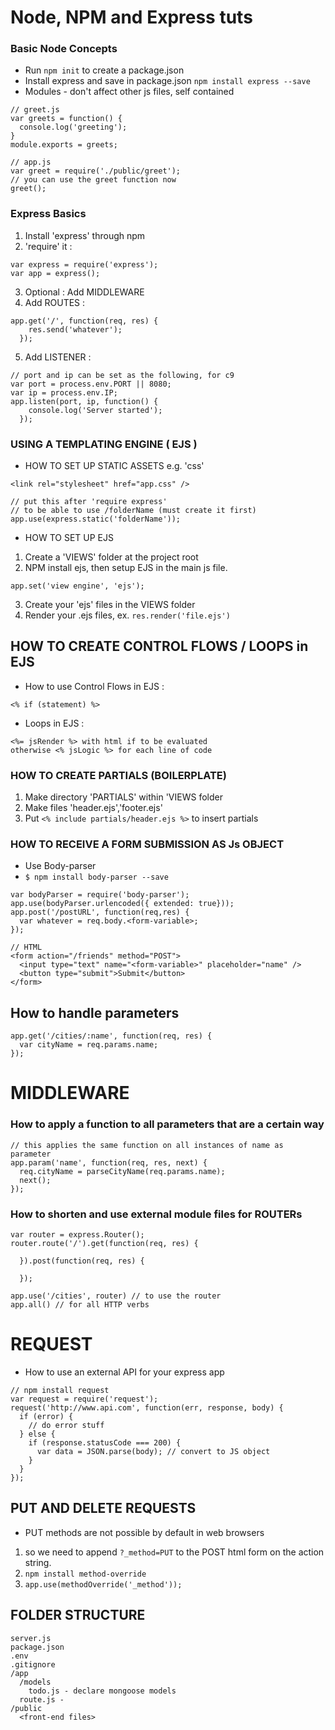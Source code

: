 # Node, NPM and Express tuts

### Basic Node Concepts
* Run `npm init` to create a package.json
* Install express and save in package.json
`npm install express --save`
* Modules - don't affect other js files, self contained
```
// greet.js
var greets = function() {
  console.log('greeting');
}
module.exports = greets;

// app.js
var greet = require('./public/greet');
// you can use the greet function now
greet();
```

### Express Basics
1. Install 'express' through npm
2. 'require' it :
```
var express = require('express');
var app = express();
```
3. Optional : Add MIDDLEWARE
4. Add ROUTES :
```
app.get('/', function(req, res) {
    res.send('whatever');
  });
```
5. Add LISTENER :
```
// port and ip can be set as the following, for c9
var port = process.env.PORT || 8080;
var ip = process.env.IP;
app.listen(port, ip, function() {
    console.log('Server started');
  });
```

### USING A TEMPLATING ENGINE ( EJS )
* HOW TO SET UP STATIC ASSETS e.g. 'css'
```
<link rel="stylesheet" href="app.css" />

// put this after 'require express'
// to be able to use /folderName (must create it first)
app.use(express.static('folderName'));
```

* HOW TO SET UP EJS
1. Create a 'VIEWS' folder at the project root
2. NPM install ejs, then setup EJS in the main js file.
```
app.set('view engine', 'ejs');
```
3. Create your 'ejs' files in the VIEWS folder
4. Render your .ejs files, ex. `res.render('file.ejs')`

## HOW TO CREATE CONTROL FLOWS / LOOPS in EJS
* How to use Control Flows in EJS :
```
<% if (statement) %>
```
* Loops in EJS :
```
<%= jsRender %> with html if to be evaluated
otherwise <% jsLogic %> for each line of code
```

### HOW TO CREATE PARTIALS (BOILERPLATE)
1. Make directory 'PARTIALS' within 'VIEWS folder
2. Make files 'header.ejs','footer.ejs'
3. Put `<% include partials/header.ejs %>` to insert partials

### HOW TO RECEIVE A FORM SUBMISSION AS Js OBJECT
* Use Body-parser
* `$ npm install body-parser --save`
```
var bodyParser = require('body-parser');
app.use(bodyParser.urlencoded({ extended: true}));
app.post('/postURL', function(req,res) {
  var whatever = req.body.<form-variable>;
});

// HTML
<form action="/friends" method="POST">
  <input type="text" name="<form-variable>" placeholder="name" />
  <button type="submit">Submit</button>
</form>
```

## How to handle parameters
```
app.get('/cities/:name', function(req, res) {
  var cityName = req.params.name;
});
```

# MIDDLEWARE
### How to apply a function to all parameters that are a certain way
```
// this applies the same function on all instances of name as parameter
app.param('name', function(req, res, next) {
  req.cityName = parseCityName(req.params.name);
  next();
});
```

### How to shorten and use external module files for ROUTERs
```
var router = express.Router();
router.route('/').get(function(req, res) {

  }).post(function(req, res) {

  });

app.use('/cities', router) // to use the router
app.all() // for all HTTP verbs
```

# REQUEST
* How to use an external API for your express app
```
// npm install request
var request = require('request');
request('http://www.api.com', function(err, response, body) {
  if (error) {
    // do error stuff
  } else {
    if (response.statusCode === 200) {
      var data = JSON.parse(body); // convert to JS object
    }
  }
});
```

## PUT AND DELETE REQUESTS
* PUT methods are not possible by default in web browsers
1. so we need to append `?_method=PUT` to the POST html form on the action string.
2. `npm install method-override`
3. `app.use(methodOverride('_method'));`

## FOLDER STRUCTURE
```
server.js
package.json
.env
.gitignore
/app
  /models
    todo.js - declare mongoose models
  route.js -
/public
  <front-end files>
```
